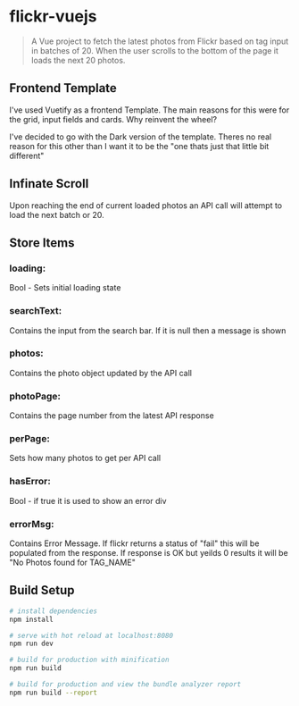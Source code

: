 # flickr-vuejs

> A Vue project to fetch the latest photos from Flickr based on tag input in batches of 20. When the user scrolls to the bottom of the page it loads the next 20 photos.

## Frontend Template
I've used Vuetify as a frontend Template. The main reasons for this were for the grid, input fields and cards. Why reinvent the wheel?

I've decided to go with the Dark version of the template. Theres no real reason for this other than I want it to be the "one thats just that little bit different"


## Infinate Scroll
Upon reaching the end of current loaded photos an API call will attempt to load the next batch or 20.


## Store Items

### loading: 
Bool - Sets initial loading state

### searchText: 
Contains the input from the search bar. If it is null then a message is shown

### photos:
Contains the photo object updated by the API call

### photoPage:
Contains the page number from the latest API response

### perPage:
Sets how many photos to get per API call

### hasError:
Bool - if true it is used to show an error div

### errorMsg:
Contains Error Message. If flickr returns a status of "fail" this will be populated from the response. If response is OK but yeilds 0 results it will be "No Photos found for TAG_NAME"



## Build Setup

``` bash
# install dependencies
npm install

# serve with hot reload at localhost:8080
npm run dev

# build for production with minification
npm run build

# build for production and view the bundle analyzer report
npm run build --report
```